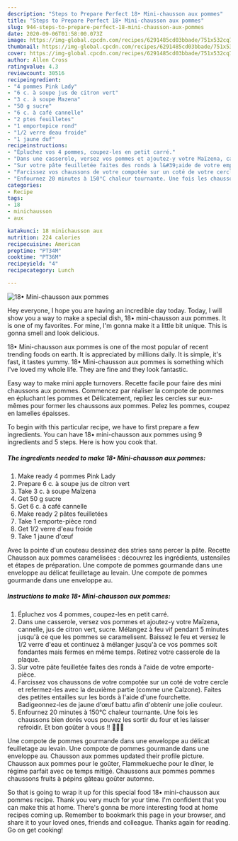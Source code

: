 ```yaml
---
description: "Steps to Prepare Perfect 18• Mini-chausson aux pommes"
title: "Steps to Prepare Perfect 18• Mini-chausson aux pommes"
slug: 944-steps-to-prepare-perfect-18-mini-chausson-aux-pommes
date: 2020-09-06T01:58:00.073Z
image: https://img-global.cpcdn.com/recipes/6291485cd03bbade/751x532cq70/18•-mini-chausson-aux-pommes-photo-principale-de-la-recette.jpg
thumbnail: https://img-global.cpcdn.com/recipes/6291485cd03bbade/751x532cq70/18•-mini-chausson-aux-pommes-photo-principale-de-la-recette.jpg
cover: https://img-global.cpcdn.com/recipes/6291485cd03bbade/751x532cq70/18•-mini-chausson-aux-pommes-photo-principale-de-la-recette.jpg
author: Allen Cross
ratingvalue: 4.3
reviewcount: 30516
recipeingredient:
- "4 pommes Pink Lady"
- "6 c. à soupe jus de citron vert"
- "3 c. à soupe Mazena"
- "50 g sucre"
- "6 c. à café cannelle"
- "2 ptes feuilletes"
- "1 emportepice rond"
- "1/2 verre deau froide"
- "1 jaune duf"
recipeinstructions:
- "Épluchez vos 4 pommes, coupez-les en petit carré."
- "Dans une casserole, versez vos pommes et ajoutez-y votre Maïzena, cannelle, jus de citron vert, sucre. Mélangez à feu vif pendant 5 minutes jusqu&#39;à ce que les pommes se caramelisent. Baissez le feu et versez le 1/2 verre d&#39;eau et continuez à mélanger jusqu&#39;à ce vos pommes soit fondantes mais fermes en même temps. Retirez votre casserole de la plaque."
- "Sur votre pâte feuilletée faites des ronds à l&#39;aide de votre emporte-pièce."
- "Farcissez vos chaussons de votre compotée sur un coté de votre cercle et refermez-les avec la deuxième partie (comme une Calzone). Faites des petites entailles sur les bords à l&#39;aide d&#39;une fourchette. Badigeonnez-les de jaune d&#39;œuf battu afin d&#39;obtenir une jolie couleur."
- "Enfournez 20 minutes à 150°C chaleur tournante. Une fois les chaussons bien dorés vous pouvez les sortir du four et les laisser refroidir. Et bon goûter à vous !! 👍🏼🍎"
categories:
- Recipe
tags:
- 18
- minichausson
- aux

katakunci: 18 minichausson aux 
nutrition: 224 calories
recipecuisine: American
preptime: "PT34M"
cooktime: "PT36M"
recipeyield: "4"
recipecategory: Lunch

---
```



![18• Mini-chausson aux pommes](https://img-global.cpcdn.com/recipes/6291485cd03bbade/751x532cq70/18•-mini-chausson-aux-pommes-photo-principale-de-la-recette.jpg)

Hey everyone, I hope you are having an incredible day today. Today, I will show you a way to make a special dish, 18• mini-chausson aux pommes. It is one of my favorites. For mine, I'm gonna make it a little bit unique. This is gonna smell and look delicious.

18• Mini-chausson aux pommes is one of the most popular of recent trending foods on earth. It is appreciated by millions daily. It is simple, it's fast, it tastes yummy. 18• Mini-chausson aux pommes is something which I've loved my whole life. They are fine and they look fantastic.

Easy way to make mini apple turnovers. Recette facile pour faire des mini chaussons aux pommes. Commencez par réaliser la compote de pommes en épluchant les pommes et Délicatement, repliez les cercles sur eux-mêmes pour former les chaussons aux pommes. Pelez les pommes, coupez en lamelles épaisses.


To begin with this particular recipe, we have to first prepare a few ingredients. You can have 18• mini-chausson aux pommes using 9 ingredients and 5 steps. Here is how you cook that.

<!--inarticleads1-->

##### The ingredients needed to make 18• Mini-chausson aux pommes:

1. Make ready 4 pommes Pink Lady
1. Prepare 6 c. à soupe jus de citron vert
1. Take 3 c. à soupe Maïzena
1. Get 50 g sucre
1. Get 6 c. à café cannelle
1. Make ready 2 pâtes feuilletées
1. Take 1 emporte-pièce rond
1. Get 1/2 verre d&#39;eau froide
1. Take 1 jaune d&#39;œuf


Avec la pointe d&#39;un couteau dessinez des stries sans percer la pâte. Recette Chausson aux pommes caramélisées : découvrez les ingrédients, ustensiles et étapes de préparation. Une compote de pommes gourmande dans une enveloppe au délicat feuilletage au levain. Une compote de pommes gourmande dans une enveloppe au. 

<!--inarticleads2-->

##### Instructions to make 18• Mini-chausson aux pommes:

1. Épluchez vos 4 pommes, coupez-les en petit carré.
1. Dans une casserole, versez vos pommes et ajoutez-y votre Maïzena, cannelle, jus de citron vert, sucre. Mélangez à feu vif pendant 5 minutes jusqu&#39;à ce que les pommes se caramelisent. Baissez le feu et versez le 1/2 verre d&#39;eau et continuez à mélanger jusqu&#39;à ce vos pommes soit fondantes mais fermes en même temps. Retirez votre casserole de la plaque.
1. Sur votre pâte feuilletée faites des ronds à l&#39;aide de votre emporte-pièce.
1. Farcissez vos chaussons de votre compotée sur un coté de votre cercle et refermez-les avec la deuxième partie (comme une Calzone). Faites des petites entailles sur les bords à l&#39;aide d&#39;une fourchette. Badigeonnez-les de jaune d&#39;œuf battu afin d&#39;obtenir une jolie couleur.
1. Enfournez 20 minutes à 150°C chaleur tournante. Une fois les chaussons bien dorés vous pouvez les sortir du four et les laisser refroidir. Et bon goûter à vous !! 👍🏼🍎


Une compote de pommes gourmande dans une enveloppe au délicat feuilletage au levain. Une compote de pommes gourmande dans une enveloppe au. Chausson aux pommes updated their profile picture. Chausson aux pommes pour le goûter, Flammekueche pour le dîner, le régime parfait avec ce temps mitigé. Chaussons aux pommes pommes chaussons fruits à pépins gâteau goûter automne. 

So that is going to wrap it up for this special food 18• mini-chausson aux pommes recipe. Thank you very much for your time. I'm confident that you can make this at home. There's gonna be more interesting food at home recipes coming up. Remember to bookmark this page in your browser, and share it to your loved ones, friends and colleague. Thanks again for reading. Go on get cooking!
